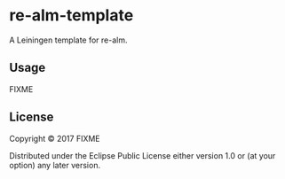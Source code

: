 # re-alm-template

A Leiningen template for re-alm.

## Usage

FIXME

## License

Copyright © 2017 FIXME

Distributed under the Eclipse Public License either version 1.0 or (at
your option) any later version.
